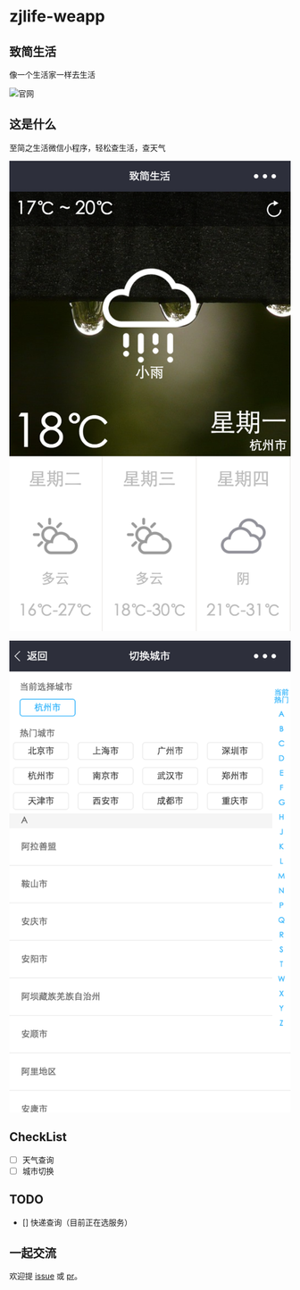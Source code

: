 # zjlife-weapp

## 致简生活

像一个生活家一样去生活

![官网](./screenshots/tplmain.png)

## 这是什么

至简之生活微信小程序，轻松查生活，查天气

![主页](./screenshots/main.png)

![切换城市](./screenshots/switch.png)

## CheckList

- [ ] 天气查询
- [ ] 城市切换

## TODO

- [] 快递查询（目前正在选服务）

## 一起交流

欢迎提 [issue](https://github.com/ToJaneLife/zjlife-weapp/issues) 或 [pr](https://github.com/ToJaneLife/zjlife-weapp/pulls)。